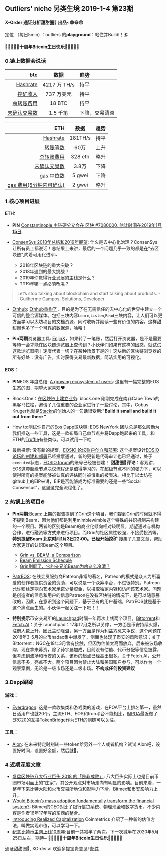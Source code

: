 

## Outliers' niche 另类生境 2019-1-4 第23期

#### X-Order 通证分析甜甜圈🍩 出品~😁😆😝 
定位 （每日5min)  ：outliers 的**playground**：站住并Buildl！🏄 

🎂🎂🎂🎂🎂**十周年Bitcoin生日快乐**🎂🎂🎂🎂🎂
### 0.链上数据会说话


| btc | 数据 | 趋势|
|---:|:--:|:--|
| [Hashrate](https://www.blockchain.com/charts/hash-rate)| 4217 万 TH/s| 持平|
| [挖矿收入](https://www.blockchain.com/charts/miners-revenue) | 737 万美元 | 持平|
| [总转账费用](https://www.blockchain.com/charts/transaction-fees) | 18 BTC | 持平|
| [未确认交易数](https://www.blockchain.com/zh-cn/btc/unconfirmed-transactions) | 1.5 千笔 |下降，交易清淡|


|ETH | 数据 | 趋势|
|--:|:--:|:--:|
|[Hashrate](https://etherscan.io/chart/hashrate)| 181TH/s| 持平|
|[转账笔数](https://etherscan.io/chart/tx)|60万|上升|
|[总转账费用](https://etherscan.io/chart/transactionfee)| 328 eth| 略升|
|[未确认交易数](https://etherscan.io/chart/pendingtx)| 3.8万 | 下降|
|[gas 中位数](https://ethgasstation.info/)| 5 gwei | 下降 |
|[gas 费用(5分钟内可确认)](https://ethgasstation.info/)| 2 gwei | 略升|




### 1.核心项目进展
#### ETH:
- **PIN** [Constantinople 主链硬分叉会在 区块 #7080000, 估计时间在2019年1月**15**日](https://twitter.com/peter_szilagyi/status/1071052095535628288) 

- [ConsenSys 2018年总结和2019年展望](https://media.consensys.net/what-we-learned-about-blockchain-in-2018-and-what-it-means-for-2019-c6fe7ccdd283): 什么是去中心化治理？ConsenSys 让所有员工都说话！总结果上来讲，最后的一个问题几乎一致的都是在“去区块链",向着可用化进军~ 
	- 2018年区块链的重大突破？
	- 2018年遇到的最大挑战？
	- 2019年你觉得行业发展的主线是什么？
	- 2019年哪一点必须改进？ 

> Let’s stop talking about blockchain and start talking about products. -- Guilherme Campos, Solutions, Developer

- [Ethhub](https://ethhub.io/): [Ethhub重构了](https://medium.com/ethhub/introducing-ethhub-75e9f3bfa7e5)，目的是为了在无需信任的去中心化的世界中建立一个可信的整合源媒体。包括三块内容`Learn`,`Listen`,`Read`三块内容，让人们可以更方面学习以太坊项目的文档资源、同时收听并阅读一些有价值的内容。这样甜甜圈也多了一个可靠的数据源，哈哈！


- **Pin两期**浏览器工具: [EnjinX](https://blog.enjincoin.io/announcing-enjinx-ad-free-user-friendly-ethereum-blockchain-explorer-3d679ba034c8)，如果转了一笔账，然后打开浏览器，是不是需要等待一会才能在区块链浏览器上查询到？小伙伴们如果有这样的困惑，就试试这款浏览器吧！速度代表一切？在某种场景下是的！这块新的区块链浏览器的所有好处：没有广告，实时获得交易最新数据，简洁实用的可视化。

#### EOS：

- **PIN**EOS 年度总结: [A growing ecosystem of users](https://twitter.com/block_one_/status/1075657757578018816): 这里有一幅完整的EOS生态的图，期望大家喜欢❤️

- Block.One：[在区块链上建立业务](https://block.one/news/building-a-business-on-blockchain-top-tips/): block.one 刚刚完成在南非Cape Town的黑客马拉松，邀请了几位重要的企业家进行了一些讨论，其中，Cobus Kruger也就是[Stackr](https://www.gostackr.com/)的创始人的一句话很受用:**"Build it small and build it out from there "**

- How to:[测试你自己的Eos Dapp区块链](https://github.com/EOSIO/eosio-project-boilerplate-simple): EOS NewYork 团队总是那么殷勤为我们推送一些工具，这是一款布局自己单节点并将Dapp跑起来的工具，和ETH的[Truffle](https://truffleframework.com/)有些类似。可以试用一下哈


- 最新投票: 没有新的提案，[EOSIO 论坛账户创立和部署](https://eosauthority.com/approval/view?scope=eoscanadaops&name=forumstep1x2&lnc=en): 这个提案设计[EOSIO论坛的创建和部署](https://github.com/eoscanada/proposals/blob/master/deployforum.md)已经投票通过，新的更新是代码审计也已经通过，处于`executed`状态，[EOSIO.forum](https://eosauthority.com/account/eosio.forum)的账号已经被创建！
**甜甜圈🍩评论**：客观讲，EOS这套超级节点决议流程还是值得学习的，在超级节点不同的张力下，可以使得所有的提案能够被认真的评估同时被慎重的被表决。相比于以太坊在github上的EIP来讲，EIP是否能够成为标准需要的还是一些”Social Consensus“，这里这完全流程化了。



### 2.热锅上的项目🔥 
- **Pin两期**:[Beam](https://www.beam.mw/): 上期的报告提到了Grin这个项目，我们提到Grin的时候就不得不提到Beam，因为他们都是利用mimblewimble这个特殊的共识机制来构建的一个项目。两者的区别是Beam的商业化倾向相对较明显，期望通过与机构合作，进行融资等方式来进行项目。而Grin的社区属性较强，不接受投资等。**特别提醒Beam 北京时间1月3日22:00。已经开始挖矿**
搜集了几篇文章，帮助大家更好的认识Beam这个项目。
	- [Grin vs. BEAM, a Comparison](https://tlu.tarilabs.com/protocols/grin-beam-comparison/MainReport.html)
	- [Beam Emission Schedule](https://medium.com/beam-mw/mimblewimble-emission-schedule-215551948259)
	- [Grin刷屏了，它的亲兄弟Beam为啥这么冷清？](https://mp.weixin.qq.com/s?__biz=MzA4MzE1MzQ3MA==&mid=2450141375&idx=2&sn=08d6b4f054ffc2570f0047c36402a009&chksm=880457eebf73def8ac9cf4208d7bdfddaf32ba496cf577d9854f005491333615c76ae4d7dd61&scene=0)


- [PatrEOS](https://www.patreos.com/): 在线会员服务商Patreon非常的著名，Patreon的模式是众人为所喜爱的创作者提供资金的资助，可以说是一个众筹平台，不过很特别。Patreon允许粉丝定期向艺术家承诺少量资金，以换取独家内容和访问该艺术家。问题是创造者的信息和用户的信息Patreon在没有区块链的情况下，是可以随意篡改的，因此，在意识到这个问题下，基于已有的用户基础，PatrEOS就是基于这个痛点而生的。小伙伴一起关注一下吧！！

- **特别提示**币安交易所的[Launchpad](https://www.binance.com/en/blog/287512671268392960)时隔一年再次上线两个项目，[Bittorrent](https://www.bittorrent.com/btt/?utm_source=launchpad_binance)和[Fetch.AI](https://fetch.ai)：关于Launchpad：17年12月之所以关停，一方面是币安持续火爆，注册人数上升，因此主动降温，另一方面是作为利益方惹来争议，这个问题在2018年3-5月的火币hadax集中爆发了，侧面也体现了币安的风险意识；关于Bittorrent：NGC在18年3月曾有接触，但因为估值太高而放弃，后来被波场收购，现在拿来募资，除了孙宇晨加成，目前没有估值、代币分配等信息披露，但考虑到波场和币安的关系，该币的起点已经高出很多。关于Fetch.AI，公开信息不多，亮点不大。两个项目因为禁止大陆和美国账户参与，可以作为一个观察案例，无论是一级市场还是二级市场。**不构成任何投资建议**

### 3.Dapp跟踪

#### 游戏：
- [Everdragon](https://everdragons.com): 这是一款收集类和游戏类的游戏，在POA平台上排名第一，虽然日活用户也就20个，主流ETH、EOS和tron平台不能相比，但[POA](https://poa.network/)最近做了[ERC20的互换TokenBridge](https://medium.com/poa-network/introducing-the-erc20-to-erc20-tokenbridge-ce266cc1a2d0)作为ETH的侧链可以关注。

#### 工具：
- [Aion](https://aion.ethpantheon.com/aionapp.html): 在未来特定时刻转一些token给另外一个人或者机构？试试 Aion吧，设置好时间，设置好金额，然后就🍵。



### 4.近期深度文章
- [复盘区块链八大行业巨头 2018 的「是非成败」](https://www.chainnews.com/articles/040366465098.htm): 八大巨头实际上也是目前币圈市场明面上的“庄家”，其公开观点对市场走向有明显的影响。目前来看，一整年下来比特大陆和火币交易所地位和影响力下滑，Bitmex和币安影响力上升。
-  [Would Bitcoin’s mass adoption fundamentally transform the financial system?](https://blog.bitmex.com/thetimes/): Bitmex的CEO对比了银行信贷系统、物理现金和数字货币，不少内容是作者16年17年写的东西的整合。
- [Introducing Realized Capitalization](https://coinmetrics.io/realized-capitalization/) Coinmetrics 介绍了一种新的估值方法，叫做实现市值，可以学习一下。
- [纪念比特币主网上线10周年](https://www.longhash.com/news/bitcoins-10year-anniversary-the-block-reward-has-halved-twice):目前一共减半了两次。下一次减半在2020年5月25日左右，期待~
🎂🎂🎂🎂🎂**十周年Bitcoin生日快乐**🎂🎂🎂🎂🎂

通证甜甜圈🍩, XOrder.ai 欢迎多提宝贵意见! [邮件](qchen@xorder.ai)
